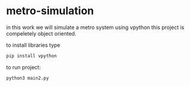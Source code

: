 # metro-simulation
in this work we will simulate a metro system using vpython
this project is compeletely object oriented.

to install libraries type
```bash
pip install vpython
```

to run project:
```bash
python3 main2.py
```
